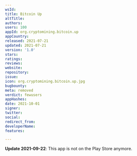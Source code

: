 ```yaml
---
wsId: 
title: Bitcoin Up
altTitle: 
authors: 
users: 100
appId: org.cryptomining.bitcoin.up
appCountry: 
released: 2021-07-21
updated: 2021-07-21
version: '1.0'
stars: 
ratings: 
reviews: 
website: 
repository: 
issue: 
icon: org.cryptomining.bitcoin.up.jpg
bugbounty: 
meta: removed
verdict: fewusers
appHashes: 
date: 2021-10-01
signer: 
twitter: 
social: 
redirect_from: 
developerName: 
features: 

---
```


**Update 2021-09-22**: This app is not on the Play Store anymore.
